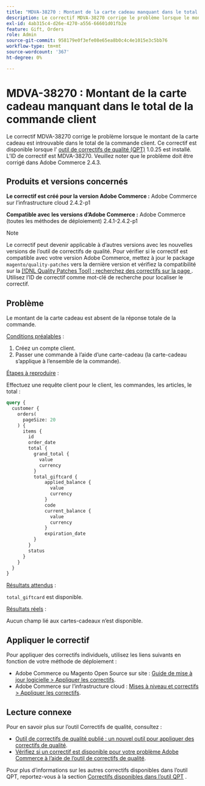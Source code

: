 ```yaml
---
title: "MDVA-38270 : Montant de la carte cadeau manquant dans le total de la commande du client"
description: Le correctif MDVA-38270 corrige le problème lorsque le montant de la carte cadeau est introuvable dans le total de la commande client. Ce correctif est disponible lorsque l’[outil de correctifs de qualité (QPT)](https://devdocs.magento.com/guides/v2.4/comp-mgr/patching.html#mqp) 1.0.25 est installé. L’ID de correctif est MDVA-38270. Veuillez noter que le problème doit être corrigé dans Adobe Commerce 2.4.3.
exl-id: 4ab315c4-d26e-4270-a556-66601d01fb2e
feature: Gift, Orders
role: Admin
source-git-commit: 958179e0f3efe08e65ea8b0c4c4e1015e3c5bb76
workflow-type: tm+mt
source-wordcount: '367'
ht-degree: 0%

---
```


# MDVA-38270 : Montant de la carte cadeau manquant dans le total de la commande client

Le correctif MDVA-38270 corrige le problème lorsque le montant de la carte cadeau est introuvable dans le total de la commande client. Ce correctif est disponible lorsque l’ [outil de correctifs de qualité (QPT)](https://devdocs.magento.com/guides/v2.4/comp-mgr/patching.html#mqp) 1.0.25 est installé. L’ID de correctif est MDVA-38270. Veuillez noter que le problème doit être corrigé dans Adobe Commerce 2.4.3.

## Produits et versions concernés

**Le correctif est créé pour la version Adobe Commerce :**
Adobe Commerce sur l’infrastructure cloud 2.4.2-p1

**Compatible avec les versions d’Adobe Commerce :**
Adobe Commerce (toutes les méthodes de déploiement) 2.4.1-2.4.2-p1

>[!NOTE]
>
>Le correctif peut devenir applicable à d’autres versions avec les nouvelles versions de l’outil de correctifs de qualité. Pour vérifier si le correctif est compatible avec votre version Adobe Commerce, mettez à jour le package `magento/quality-patches` vers la dernière version et vérifiez la compatibilité sur la [[!DNL Quality Patches Tool] : recherchez des correctifs sur la page ](https://devdocs.magento.com/quality-patches/tool.html#patch-grid). Utilisez l’ID de correctif comme mot-clé de recherche pour localiser le correctif.

## Problème

Le montant de la carte cadeau est absent de la réponse totale de la commande.

<u>Conditions préalables</u> :

1. Créez un compte client.
1. Passer une commande à l’aide d’une carte-cadeau (la carte-cadeau s’applique à l’ensemble de la commande).

<u>Étapes à reproduire</u> :

Effectuez une requête client pour le client, les commandes, les articles, le total :

```GraphQL
query {
  customer {
    orders(
      pageSize: 20
    ) {
      items {
        id
        order_date
        total {
          grand_total {
            value
            currency
          }
          total_giftcard {
              applied_balance {
                value
                currency
              }
              code
              current_balance {
                value
                currency
              }
              expiration_date
          }
        }
        status
      }
    }
  }
}
```

<u>Résultats attendus</u> :

`total_giftcard` est disponible.

<u>Résultats réels</u> :

Aucun champ lié aux cartes-cadeaux n’est disponible.

## Appliquer le correctif

Pour appliquer des correctifs individuels, utilisez les liens suivants en fonction de votre méthode de déploiement :

* Adobe Commerce ou Magento Open Source sur site : [Guide de mise à jour logicielle > Appliquer les correctifs](https://devdocs.magento.com/guides/v2.4/comp-mgr/patching/mqp.html).
* Adobe Commerce sur l’infrastructure cloud : [Mises à niveau et correctifs > Appliquer les correctifs](https://devdocs.magento.com/cloud/project/project-patch.html).

## Lecture connexe

Pour en savoir plus sur l’outil Correctifs de qualité, consultez :

* [Outil de correctifs de qualité publié : un nouvel outil pour appliquer des correctifs de qualité](/help/announcements/adobe-commerce-announcements/magento-quality-patches-released-new-tool-to-self-serve-quality-patches.md).
* [Vérifiez si un correctif est disponible pour votre problème Adobe Commerce à l’aide de l’outil de correctifs de qualité](/help/support-tools/patches-available-in-qpt-tool/check-patch-for-magento-issue-with-magento-quality-patches.md).

Pour plus d’informations sur les autres correctifs disponibles dans l’outil QPT, reportez-vous à la section [Correctifs disponibles dans l’outil QPT](https://support.magento.com/hc/en-us/sections/360010506631-Patches-available-in-QPT-tool-) .
